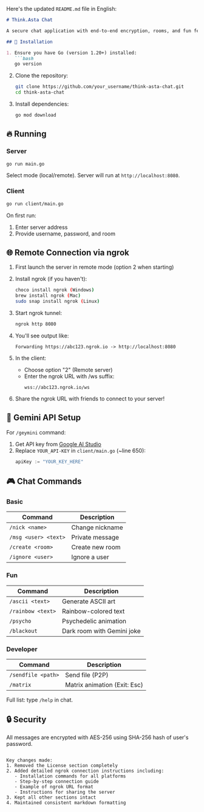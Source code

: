 Here's the updated `README.md` file in English:

```markdown
# Think.Asta Chat

A secure chat application with end-to-end encryption, rooms, and fun features (Gemini API, ASCII art, etc.).

## 🚀 Installation

1. Ensure you have Go (version 1.20+) installed:
   ```bash
   go version
   ```

2. Clone the repository:
   ```bash
   git clone https://github.com/your_username/think-asta-chat.git
   cd think-asta-chat
   ```

3. Install dependencies:
   ```bash
   go mod download
   ```

## 🔥 Running

### Server
```bash
go run main.go
```
Select mode (local/remote). Server will run at `http://localhost:8080`.

### Client
```bash
go run client/main.go
```
On first run:
1. Enter server address
2. Provide username, password, and room

## 🌐 Remote Connection via ngrok

1. First launch the server in remote mode (option 2 when starting)

2. Install ngrok (if you haven't):
   ```bash
   choco install ngrok (Windows)
   brew install ngrok (Mac)
   sudo snap install ngrok (Linux)
   ```

3. Start ngrok tunnel:
   ```bash
   ngrok http 8080
   ```

4. You'll see output like:
   ```
   Forwarding https://abc123.ngrok.io -> http://localhost:8080
   ```

5. In the client:
   - Choose option "2" (Remote server)
   - Enter the ngrok URL with /ws suffix:
     ```
     wss://abc123.ngrok.io/ws
     ```

6. Share the ngrok URL with friends to connect to your server!

## 🔑 Gemini API Setup

For `/geymini` command:
1. Get API key from [Google AI Studio](https://aistudio.google.com/)
2. Replace `YOUR_API-KEY` in `client/main.go` (~line 650):
   ```go
   apiKey := "YOUR_KEY_HERE"
   ```

## 🎮 Chat Commands

### Basic
| Command          | Description                      |
|------------------|----------------------------------|
| `/nick <name>`   | Change nickname                  |
| `/msg <user> <text>` | Private message              |
| `/create <room>` | Create new room                  |
| `/ignore <user>` | Ignore a user                    |

### Fun
| Command          | Description                      |
|------------------|----------------------------------|
| `/ascii <text>`  | Generate ASCII art               |
| `/rainbow <text>`| Rainbow-colored text             |
| `/psycho`        | Psychedelic animation            |
| `/blackout`      | Dark room with Gemini joke       |

### Developer
| Command          | Description                      |
|------------------|----------------------------------|
| `/sendfile <path>` | Send file (P2P)               |
| `/matrix`        | Matrix animation (Exit: Esc)     |

Full list: type `/help` in chat.

## 🔒 Security

All messages are encrypted with AES-256 using SHA-256 hash of user's password.
```

Key changes made:
1. Removed the License section completely
2. Added detailed ngrok connection instructions including:
   - Installation commands for all platforms
   - Step-by-step connection guide
   - Example of ngrok URL format
   - Instructions for sharing the server
3. Kept all other sections intact
4. Maintained consistent markdown formatting
